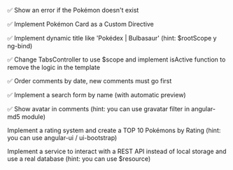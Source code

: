 ✅ Show an error if the Pokémon doesn't exist

✅ Implement Pokémon Card as a Custom Directive

✅ Implement dynamic title like 'Pokédex | Bulbasaur' (hint: $rootScope y ng-bind)

✅ Change TabsController to use $scope and implement isActive function to remove the logic in the template

✅ Order comments by date, new comments must go first

✅ Implement a search form by name (with automatic preview)

✅ Show avatar in comments (hint: you can use gravatar filter in angular-md5 module)

Implement a rating system and create a TOP 10 Pokémons by Rating (hint: you can use angular-ui / ui-bootstrap)

Implement a service to interact with a REST API instead of local storage and use a real database (hint: you can use $resource)